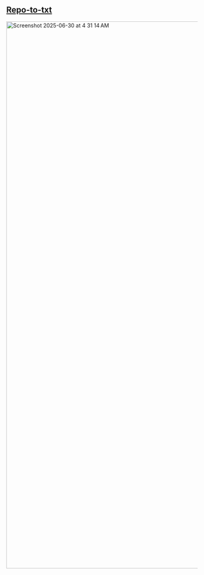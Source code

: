 ## [Repo-to-txt](https://repo-to-txt.pages.dev)

<img width="1440" alt="Screenshot 2025-06-30 at 4 31 14 AM" src="https://github.com/user-attachments/assets/e2ef483a-e854-4909-9f5c-37d8e96d3f28" />
